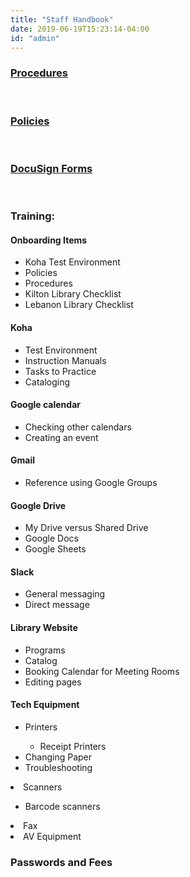 ```yaml
---
title: "Staff Handbook"
date: 2019-06-19T15:23:14-04:00
id: "admin"
---
```

<div class="container">
<h3><a href="https://drive.google.com/drive/u/0/folders/0AIt1Dx5FdaxSUk9PVA" target="_blank">Procedures</a></h3><br>


<h3><a href="https://github.com/leblibrary/Policies" target="_blank">Policies</a></h3><br>


<h3><a href="https://app.docusign.com/templates?view=shared" target="_blank">DocuSign Forms</a></h3><br>

<h3>Training:</h3>

<div class="main">
  <h4 id="onboarding">Onboarding Items</h4>
  <ul>
    <li>Koha Test Environment</li>
    <li>Policies</li>
    <li>Procedures</li>
    <li>Kilton Library Checklist</li>
    <li>Lebanon Library Checklist</li>
  </ul>

  <h4>Koha</h4>
  <ul>
    <li>Test Environment</li>
    <li>Instruction Manuals</li>
    <li>Tasks to Practice</li>
    <li>Cataloging</li>
    </ul>

  <h4>Google calendar</h4>
  <ul>
    <li>Checking other calendars</li>
    <li>Creating an event</li>
    </ul>

  <h4>Gmail</h4>
  <ul>
    <li>Reference using Google Groups</li>
      </ul>

  <h4>Google Drive</h4>
  <ul>
    <li>My Drive versus Shared Drive</li>
    <li>Google Docs</li>
    <li>Google Sheets</li>
  </ul>

  <h4 id="slack">Slack</h4>
  <ul>
    <li>General messaging</li>
    <li>Direct message</li>
    </ul>

  <h4>Library Website</h4>
  <ul>
    <li>Programs</li>
    <li>Catalog</li>
    <li>Booking Calendar for Meeting Rooms</li>
    <li>Editing pages</li>
    </ul>

  <h4 id="tech">Tech Equipment</h4>
  <ul>
    <li>Printers</li>
    <ul>  
      <li>Receipt Printers</li>
    </ul>
    <li>Changing Paper</li>
    <li>Troubleshooting</li>
  </ul>
    </ul>
    <li>Scanners</li>
    <ul>
      <li>Barcode scanners</li>
    </ul>
    <li>Fax</li>
    <li>AV Equipment</li>
  </ul>
</div>
</div>

<h3>Passwords and Fees</h3>
